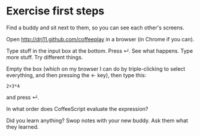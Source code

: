 # Exercise first steps

Find a buddy and sit next to them, so you can see each other's screens.

Open http://drj11.github.com/coffeeplay in a browser (in Chrome if you
can).

Type stuff in the input box at the bottom. Press ↵. See what happens.
Type more stuff. Try different things.

Empty the box (which on my browser I can do by triple-clicking to select
everything, and then pressing the ← key), then type this:

    2+3*4

and press ↵.

In what order does CoffeeScript evaluate the expression?

Did you learn anything? Swop notes with your new buddy. Ask them what
they learned.
